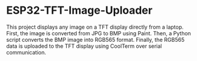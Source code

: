 # ESP32-TFT-Image-Uploader
This project displays any image on a TFT display directly from a laptop. First, the image is converted from JPG to BMP using Paint. Then, a Python script converts the BMP image into RGB565 format. Finally, the RGB565 data is uploaded to the TFT display using CoolTerm over serial communication.
